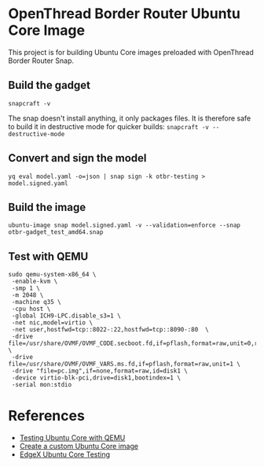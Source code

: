 # OpenThread Border Router Ubuntu Core Image

This project is for building Ubuntu Core images preloaded with OpenThread Border Router Snap.

## Build the gadget
```shell
snapcraft -v
```

The snap doesn't install anything, it only packages files.
It is therefore safe to build it in destructive mode for quicker builds:
`snapcraft -v --destructive-mode`


## Convert and sign the model
```shell
yq eval model.yaml -o=json | snap sign -k otbr-testing > model.signed.yaml
```

## Build the image
```shell
ubuntu-image snap model.signed.yaml -v --validation=enforce --snap otbr-gadget_test_amd64.snap
```

## Test with QEMU
```shell
sudo qemu-system-x86_64 \
 -enable-kvm \
 -smp 1 \
 -m 2048 \
 -machine q35 \
 -cpu host \
 -global ICH9-LPC.disable_s3=1 \
 -net nic,model=virtio \
 -net user,hostfwd=tcp::8022-:22,hostfwd=tcp::8090-:80  \
 -drive file=/usr/share/OVMF/OVMF_CODE.secboot.fd,if=pflash,format=raw,unit=0,readonly=on \
 -drive file=/usr/share/OVMF/OVMF_VARS.ms.fd,if=pflash,format=raw,unit=1 \
 -drive "file=pc.img",if=none,format=raw,id=disk1 \
 -device virtio-blk-pci,drive=disk1,bootindex=1 \
 -serial mon:stdio
```


# References
- [Testing Ubuntu Core with QEMU](https://ubuntu.com/core/docs/testing-with-qemu)
- [Create a custom Ubuntu Core image](https://ubuntu.com/core/docs/custom-images)
- [EdgeX Ubuntu Core Testing](https://github.com/canonical/edgex-ubuntu-core-testing)
